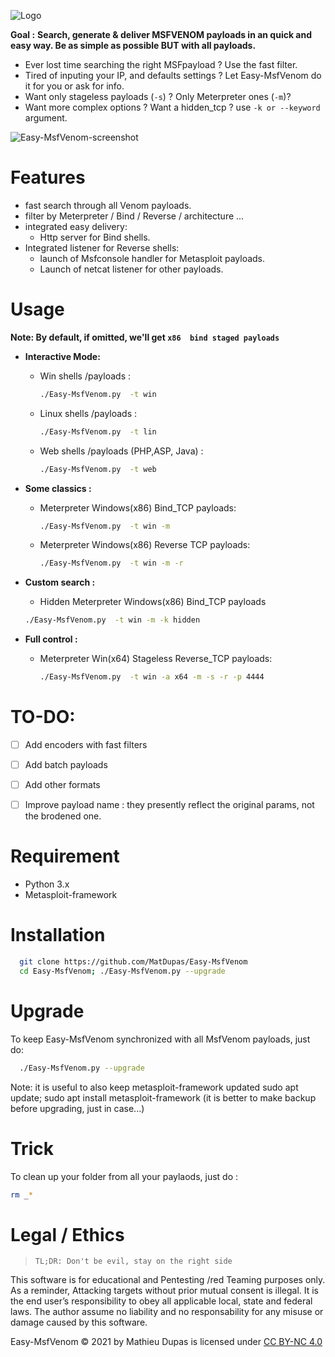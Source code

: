![Logo](https://user-images.githubusercontent.com/26366683/137634034-dae33eda-1b59-4ed8-a9ec-597c8a5200e5.png)

**Goal :**
**Search, generate & deliver MSFVENOM payloads in an quick and easy way. Be as simple as possible BUT with all payloads.**

* Ever lost time searching the right MSFpayload ? Use the fast filter.
* Tired of inputing your IP, and defaults settings ? Let Easy-MsfVenom do it for you or ask for info.
* Want only stageless  payloads (`-s`) ? Only Meterpreter ones (`-m`)?  
* Want more complex options ? Want a hidden_tcp ? use `-k or --keyword` argument.

![Easy-MsfVenom-screenshot](https://user-images.githubusercontent.com/26366683/137700327-d5e44686-6be7-4214-b8d9-de4edd67b93a.png)


#  Features 
* fast search through all Venom payloads.
* filter by Meterpreter / Bind / Reverse / architecture ... 
* integrated easy delivery:
	- Http server for Bind shells.
* Integrated listener for Reverse shells:
	- launch of Msfconsole handler for Metasploit payloads.
	- Launch of netcat listener for other payloads. 

# Usage

**Note: By default, if omitted, we'll get `x86  bind staged payloads`**

- **Interactive Mode:**
  - Win shells /payloads : 
    ```bash
    ./Easy-MsfVenom.py  -t win
    ```
    
  - Linux shells /payloads :
    ```bash 
    ./Easy-MsfVenom.py  -t lin
    ```
  - Web shells /payloads (PHP,ASP, Java) :
    ```bash 
    ./Easy-MsfVenom.py  -t web
    ```

- **Some classics :**
  - Meterpreter Windows(x86) Bind_TCP payloads:
    ```bash 
    ./Easy-MsfVenom.py  -t win -m
    ```
  - Meterpreter Windows(x86) Reverse TCP payloads:
    ```bash 
    ./Easy-MsfVenom.py  -t win -m -r
    ```


- **Custom search :**
   - Hidden Meterpreter Windows(x86) Bind_TCP payloads
    ```bash 
    ./Easy-MsfVenom.py  -t win -m -k hidden
    ```
 
- **Full control :**
  - Meterpreter Win(x64) Stageless Reverse_TCP payloads: 
    ```bash
    ./Easy-MsfVenom.py  -t win -a x64 -m -s -r -p 4444
    ```


# TO-DO:
- [ ] Add encoders with fast filters
- [ ] Add batch payloads
- [ ] Add other formats
- [ ] Improve payload name : they presently reflect the original params, not the brodened one.

 


# Requirement
* Python 3.x
* Metasploit-framework

# Installation


```bash   
  git clone https://github.com/MatDupas/Easy-MsfVenom
  cd Easy-MsfVenom; ./Easy-MsfVenom.py --upgrade
```

# Upgrade
To keep Easy-MsfVenom synchronized with all MsfVenom payloads, just do:
```bash   
  ./Easy-MsfVenom.py --upgrade
```

Note: it is useful to also keep metasploit-framework updated
sudo apt update; sudo apt install metasploit-framework
(it is better to make  backup before upgrading, just in case...)

# Trick

To clean up your folder from all your paylaods, just do :
```bash
rm _*
```


# Legal / Ethics
>` TL;DR: Don't be evil, stay on the right side `

This software is for educational and Pentesting /red Teaming purposes only.
As a reminder, Attacking targets without prior mutual consent is illegal. It is the end user’s responsibility to obey all applicable local, state and federal laws. 
The author assume no liability and no responsability for any misuse or damage caused by this software.

Easy-MsfVenom © 2021 by Mathieu Dupas is licensed under [CC BY-NC 4.0](http://creativecommons.org/licenses/by-nc/4.0/?ref=chooser-v1)


